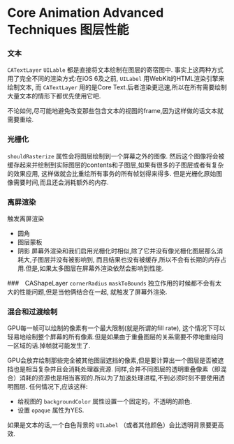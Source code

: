 # Core Animation Advanced Techniques 图层性能

### 文本
`CATextLayer` `UILable` 都是直接将文本绘制在图层的寄宿图中.
事实上这两种方式用了完全不同的渲染方式:在iOS 6及之前,
`UILabel` 用WebKit的HTML渲染引擎来绘制文本,
而 `CATextLayer` 用的是Core Text.后者渲染更迅速,所以在所有需要绘制大量文本的情形下都优先使用它吧.

不论如何,尽可能地避免改变那些包含文本的视图的frame,因为这样做的话文本就需要重绘.

### 光栅化
`shouldRasterize` 属性会将图层绘制到一个屏幕之外的图像.
然后这个图像将会被缓存起来并绘制到实际图层的contents和子图层,如果有很多的子图层或者有复杂的效果应用,
这样做就会比重绘所有事务的所有帧划得来得多.
但是光栅化原始图像需要时间,而且还会消耗额外的内存.

### 离屏渲染
触发离屏渲染
- 圆角
- 图层蒙板
- 阴影
屏幕外渲染和我们启用光栅化时相似,除了它并没有像光栅化图层那么消耗大,子图层并没有被影响到,
而且结果也没有被缓存,所以不会有长期的内存占用.但是,如果太多图层在屏幕外渲染依然会影响到性能.


###　CAShapeLayer
`cornerRadius` `maskToBounds` 独立作用的时候都不会有太大的性能问题,但是当他俩结合在一起,
就触发了屏幕外渲染.

### 混合和过渡绘制
GPU每一帧可以绘制的像素有一个最大限制(就是所谓的fill rate),
这个情况下可以轻易地绘制整个屏幕的所有像素.但是如果由于重叠图层的关系需要不停地重绘同一区域的话.掉帧就可能发生了.

GPU会放弃绘制那些完全被其他图层遮挡的像素,但是要计算出一个图层是否被遮挡也是相当复杂并且会消耗处理器资源.
同样,合并不同图层的透明重叠像素（即混合）消耗的资源也是相当客观的.所以为了加速处理进程,不到必须时刻不要使用透明图层.
任何情况下,应该这样:
- 给视图的 `backgroundColor` 属性设置一个固定的，不透明的颜色.
- 设置 `opaque` 属性为YES.

如果是文本的话,一个白色背景的 `UILabel` （或者其他颜色）会比透明背景要更高效.
